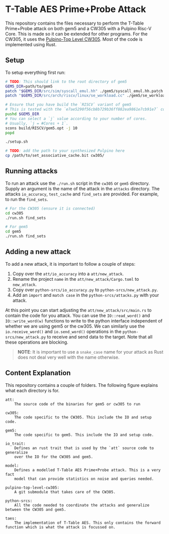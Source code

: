 # T-Table AES Prime+Probe Attack

This repository contains the files necessary to perform the T-Table Prime+Probe
attack on both gem5 and a CW305 with a Pulpino Risc-V Core. This is made so it can
be extended for other programs. For the CW305, it uses the [Pulpino-Top
Level CW305][pulpino-top]. Most of the code is implemented using Rust.

## Setup

To setup everything first run:

```bash
# TODO: This should link to the root directory of gem5
GEM5_DIR=path/to/gem5
patch "$GEM5_DIR/src/sim/syscall_emul.hh" ./gem5/syscall_emul.hh.patch
patch "$GEM5_DIR/src/arch/riscv/linux/se_workload.cc" ./gem5/se_workload.cc.patch

# Ensure that you have build the `RISCV` variant of gem5
# This is tested with the `e7ae5290f56cb8b729b36ff882ea9861e7cb91e7` commit
pushd $GEM5_DIR
# You can select a `j` value according to your number of cores.
# Usually, `j = #Cores + 1`.
scons build/RISCV/gem5.opt -j 10
popd

./setup.sh

# TODO: add the path to your synthesized Pulpino here
cp /path/to/set_associative_cache.bit cw305/
```

## Running attacks

To run an attack use the `./run.sh` script in the `cw305` or `gem5` directory.
Supply an argument is the name of the attack in the `attacks` directory. The
attacks `io_accuracy`, `test_cache` and `find_sets` are provided. For example,
to run the `find_sets`.

```bash
# For the CW305 (ensure it is connected)
cd cw305
./run.sh find_sets

# For gem5
cd gem5
./run.sh find_sets
```

## Adding a new attack

To add a new attack, it is important to follow a couple of steps:

1. Copy over the `att/io_accuracy` into a `att/new_attack`.
2. Rename the project `name` in the `att/new_attack/Cargo.toml` to `new_attack`.
3. Copy over `python-srcs/io_accuracy.py` to `python-srcs/new_attack.py`.
4. Add an `import` and `match case` in the `python-srcs/attacks.py` with your
      attack.

At this point you can start adjusting the `att/new_attack/src/main.rs` to
contain the code for you attack. You can use the `IO::read_word()` and
`IO::write_word(w)` functions to write to the python interface independent of
whether we are using gem5 or the cw305. We can similarly use the
`io.receive_word()` and `io.send_word()` operations in the
`python-srcs/new_attack.py` to receive and send data to the target. Note that
all these operations are blocking.

> **NOTE**: It is important to use a `snake_case` name for your attack as
> Rust does not deal very well with the name otherwise.

## Content Explanation

This repository contains a couple of folders. The following figure explains
what each directory is for.

```
att:
    The source code of the binaries for gem5 or cw305 to run

cw305:
    The code specific to the CW305. This include the IO and setup code.
    
gem5:
    The code specific to gem5. This include the IO and setup code.

io_trait:
    Defines an rust trait that is used by the `att` source code to generalize
    over the IO for the CW305 and gem5.

model:
    Defines a modelled T-Table AES Prime+Probe attack. This is a very fact
    model that can provide statistics on noise and queries needed.

pulpino-top-level-cw305:
    A git submodule that takes care of the CW305.

python-srcs:
    All the code needed to coordinate the attacks and generalize between the CW305 and gem5.

taes:
    The implementation of T-Table AES. This only contains the forward function which is what the attack is focussed on.
```

[pulpino-top]: https://github.com/coastalwhite/pulpino-top-level-cw305
